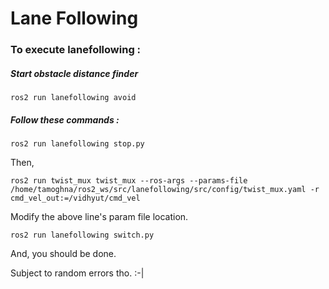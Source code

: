 # Lane Following 

### To execute lanefollowing :

##### Start obstacle distance finder
```
ros2 run lanefollowing avoid
```
##### Follow these commands :
```
ros2 run lanefollowing stop.py
```
Then,
```
ros2 run twist_mux twist_mux --ros-args --params-file /home/tamoghna/ros2_ws/src/lanefollowing/src/config/twist_mux.yaml -r cmd_vel_out:=/vidhyut/cmd_vel
```
Modify the above line's param file location.
```
ros2 run lanefollowing switch.py
```
And, you should be done.

Subject to random errors tho. :-|